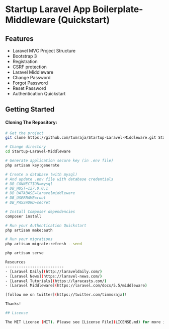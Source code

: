 # Startup Laravel App Boilerplate- Middleware (Quickstart)


Features
--------
- Laravel MVC Project Structure
- Bootstrap 3
- Registration
- CSRF protection
- Laravel Middleware
- Change Password
- Forgot Password
- Reset Password
- Authentication Quickstart

Getting Started
---------------

#### Cloning The Repository:

```bash
# Get the project
git clone https://github.com/tumraja/Startup-Laravel-Middleware.git Startup-Laravel-Middleware

# Change directory
cd Startup-Laravel-Middleware

# Generate application secure key (in .env file)
php artisan key:generate

# Create a database (with mysql)
# And update .env file with database credentials
# DB_CONNECTION=mysql
# DB_HOST=127.0.0.1
# DB_DATABASE=laravelmiddleware
# DB_USERNAME=root
# DB_PASSWORD=secret

# Install Composer dependencies
composer install

# Run your Authentication Quickstart
php artisan make:auth

# Run your migrations
php artisan migrate:refresh --seed

php artisan serve

Resources
--------------------------
- [Laravel Daily](http://laraveldaily.com/) 
- [Laravel News](https://laravel-news.com/)
- [Laravel Tutorials](https://laracasts.com/)
- [Laravel Middleware](https://laravel.com/docs/5.5/middleware)

[follow me on twitter](https://twitter.com/timmoraja)!

Thanks!

## License

The MIT License (MIT). Please see [License File](LICENSE.md) for more information.
